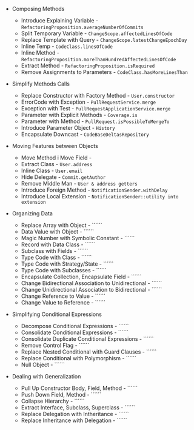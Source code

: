 * Composing Methods
    * Introduce Explaining Variable - ```RefactoringProposition.averageNumberOfCommits```
    * Split Temporary Variable - ```ChangeScope.affectedLinesOfCode```
    * Replace Template with Query - ```ChangeScope.latestChangeEpochDay```
    * Inline Temp - ```CodeClass.linesOfCode```
    * Inline Method - ```RefactoringProposition.moreThanHundredAffectedLinesOfCode```
    * Extract Method - ```RefactoringProposition.isRequired```
    * Remove Assignments to Parameters - ```CodeClass.hasMoreLinesThan```
    
* Simplify Methods Calls
    * Replace Constructor with Factory Method - ```User.constructor```
    * ErrorCode with Exception - ```PullRequestService.merge```
    * Exception with Test - ```PullRequestApplicationService.merge```
    * Parameter with Explicit Methods - ```Coverage.is```
    * Parameter with Method - ```PullRequest.isPossibleToMergeTo```
    * Introduce Parameter Object - ```History```
    * Encapsulate Downcast - ```CodeBaseDeltasRepository```
    
* Moving Features between Objects
    * Move Method i Move Field - 
    * Extract Class - ```User.address```
    * Inline Class - ```User.email```
    * Hide Delegate - ```Commit.getAuthor```
    * Remove Middle Man - ```User & address getters```
    * Introduce Foreign Method - ```NotificationSender.withDelay```
    * Introduce Local Extension - ```NotificationSender::utility into extension```
    
* Organizing Data
    * Replace Array with Object - ``````
    * Data Value with Object - ``````
    * Magic Number with Symbolic Constant - ``````
    * Record with Data Class - ``````
    * Subclass with Fields - ``````
    * Type Code with Class - ``````
    * Type Code with Strategy/State - ``````
    * Type Code with Subclasses - ``````
    * Encapsulate Collection, Encapsulate Field - ``````
    * Change Bidirectional Association to Unidirectional - ``````
    * Change Unidirectional Association to Bidirectional - ``````
    * Change Reference to Value - ``````
    * Change Value to Reference - ``````
    
* Simplifying Conditional Expressions
    * Decompose Conditional Expressions - ``````
    * Consolidate Conditional Expressions - `````` 
    * Consolidate Duplicate Conditional Expressions - ``````
    * Remove Control Flag - ``````
    * Replace Nested Conditional with Guard Clauses - ``````
    * Replace Conditional with Polymorphism - ``````
    * Null Object - ``````
    
* Dealing with Generalization
    * Pull Up Constructor Body, Field, Method - ``````
    * Push Down Field, Method - ``````
    * Collapse Hierarchy - ``````
    * Extract Interface, Subclass, Superclass - ``````
    * Replace Delegation with Intheritance - ``````
    * Replace Inheritance with Delegation - ``````
